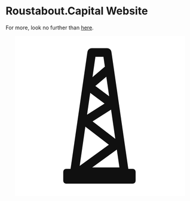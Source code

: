 # Roustabout.Capital Website
For more, look no further than [here](https://github.com/orgs/roustaboutcapital).
<p align="center"><img src="img/roustBKGDV1.png"/></p>
